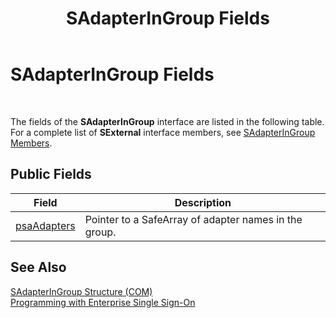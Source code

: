 ﻿---
title: SAdapterInGroup Fields
TOCTitle: SAdapterInGroup Fields
ms:assetid: eed9b993-2519-4935-9726-d2cbc752db37
ms:mtpsurl: https://msdn.microsoft.com/en-us/library/Aa705606(v=BTS.80)
ms:contentKeyID: 51533285
ms.date: 08/30/2017
mtps_version: v=BTS.80
---

# SAdapterInGroup Fields

 

The fields of the **SAdapterInGroup** interface are listed in the following table. For a complete list of **SExternal** interface members, see [SAdapterInGroup Members](sadapteringroup-members.md).

## Public Fields

<table>
<thead>
<tr class="header">
<th>Field</th>
<th>Description</th>
</tr>
</thead>
<tbody>
<tr class="odd">
<td><a href="sadapteringroup-psaadapters-field.md">psaAdapters</a></td>
<td>Pointer to a SafeArray of adapter names in the group.</td>
</tr>
</tbody>
</table>


## See Also

[SAdapterInGroup Structure (COM)](sadapteringroup-structure-com.md)  
[Programming with Enterprise Single Sign-On](https://msdn.microsoft.com/en-us/library/aa704508\(v=bts.80\))

